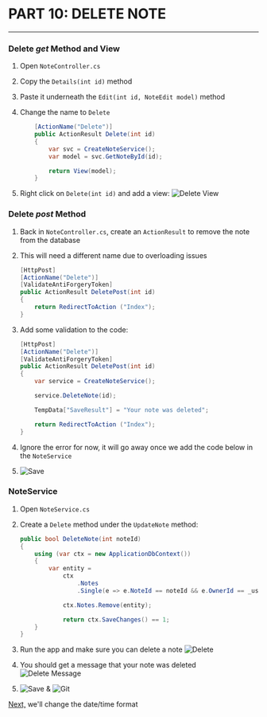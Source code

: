 # PART 10: DELETE NOTE
---
### Delete *get* Method and View
1. Open `NoteController.cs`
2. Copy the `Details(int id)` method
3. Paste it underneath the `Edit(int id, NoteEdit model)` method
4. Change the name to `Delete`

    ```cs
        [ActionName("Delete")]
        public ActionResult Delete(int id)
        {
            var svc = CreateNoteService();
            var model = svc.GetNoteById(id);

            return View(model);
        }
    ```
5. Right click on `Delete(int id)` and add a view:
![Delete View](/assets/10.0-A.png)

### Delete *post* Method
1. Back in `NoteController.cs`, create an `ActionResult` to remove the note from the database
2. This will need a different name due to overloading issues

    ```cs
    [HttpPost]
    [ActionName("Delete")]
    [ValidateAntiForgeryToken]
    public ActionResult DeletePost(int id)
    {
        return RedirectToAction ("Index");
    }
    ```
3. Add some validation to the code:

    ```cs
    [HttpPost]
    [ActionName("Delete")]
    [ValidateAntiForgeryToken]
    public ActionResult DeletePost(int id)
    {
        var service = CreateNoteService();

        service.DeleteNote(id);

        TempData["SaveResult"] = "Your note was deleted";

        return RedirectToAction ("Index");
    }    
    ```
4. Ignore the error for now, it will go away once we add the code below in the `NoteService`
5. ![Save](/assets/font-awesome-save.png)

### NoteService
1. Open `NoteService.cs`
2. Create a `Delete` method under the `UpdateNote` method:

    ```cs
    public bool DeleteNote(int noteId)
    {
        using (var ctx = new ApplicationDbContext())
        {
            var entity = 
                ctx
                    .Notes
                    .Single(e => e.NoteId == noteId && e.OwnerId == _userId);

                ctx.Notes.Remove(entity);

                return ctx.SaveChanges() == 1;
        }
    }
    ```
3. Run the app and make sure you can delete a note
![Delete](/assets/10.0-B.png)
4. You should get a message that your note was deleted
![Delete Message](/assets/10.0-C.png)
5. ![Save](/assets/font-awesome-save.png) & ![Git](/assets/devicons_github_badge.png)

[Next,](/11-DateFormat/11.0-DateFormat.md) we'll change the date/time format
